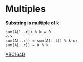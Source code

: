 # Multiples


**Substring is multiple of k**

```
sum(A[l..r]) % k = 0 
<-> 
sum(A[..r]) = sum(A[..l]) % k or 
sum(A[..r]) = 0 % k
```

[ABC164D](https://atcoder.jp/contests/abc164/submissions/53505764)